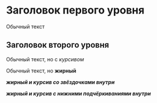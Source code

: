 # Заголовок первого уровня

Обычный текст

## Заголовок второго уровня

Обычный текст, но с _курсивом_

Обычный текст, но **жирный**

_**жирный и курсив со звёздочками внутри**_

**_жирный и курсив с нижними подчёркиваниями внутри_**

